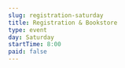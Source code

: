 ```yaml
---
slug: registration-saturday
title: Registration & Bookstore
type: event
day: Saturday
startTime: 8:00
paid: false
---
```

